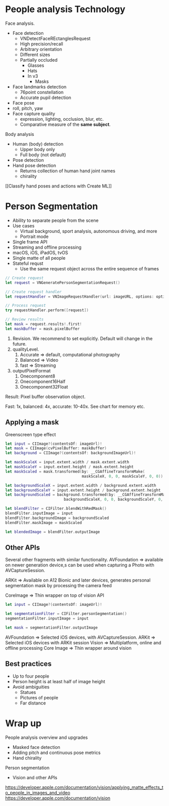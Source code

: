 # People analysis Technology
Face analysis.  
* Face detection
	* VNDetectFaceREctanglesRequest
	* High precision/recall
	* Arbitrary orientation
	* Different sizes
	* Partially occluded
		* Glasses
		* Hats
		* In v3
			* Masks
* Face landmarks detection
	* 76point constellation
	* Accurate pupil detection
* Face pose
* roll, pitch, yaw
* Face capture quality
	* expression, lighting, occlusion, blur, etc.
	* Comparative measure of the **same subject**.
	
Body analysis
* Human (body) detection
	* Upper body only
	* Full body (not default)
* Pose detection
* Hand pose detection
	* Returns collection of human hand joint names
	* chirality

[[Classify hand poses and actions with Create ML]]


# Person Segmentation
* Ability to separate people from the scene
* Use cases
	* Virtual background, sport analysis, autonomous driving, and more
	* Portrait mode
* Single frame API
* Streaming and offline processing
* macOS, iOS, iPadOS, tvOS
* Single matte of all people
* Stateful requst
	* Use the same request object across the entire sequence of frames


```swift
// Create request 
let request = VNGeneratePersonSegmentationRequest()

// Create request handler
let requestHandler = VNImageRequestHandler(url: imageURL, options: options)

// Process request
try requestHandler.perform([request])

// Review results
let mask = request.results!.first!
let maskBuffer = mask.pixelBuffer
```

1.  Revision.  We recommend to set explicitly.  Default will change in the future.
2.  qualityLevel.  
	1.  Accurate => default, computational photography
	2.  Balanced => Video
	3.  fast => Streaming
3.  outputPixelFormat
	1.  Onecomponent8
	2.  Onecomponent16Half
	3.  Onecomponent32Float

Result: Pixel buffer observation object.  

Fast: 1x, balanced: 4x, accurate: 10-40x.  See chart for memory etc.

## Applying a mask
Greenscreen type effect
```swift
let input = CIImage?(contentsOf: imageUrl)!
let mask = CIImage(cvPixelBuffer: maskBuffer)
let background = CIImage?(contentsOf: backgroundImageUrl)!

let maskScaleX = input.extent.width / mask.extent.width
let maskScaleY = input.extent.height / mask.extent.height
let maskScaled = mask.transformed(by: __CGAffineTransformMake(
                                  maskScaleX, 0, 0, maskScaleY, 0, 0))

let backgroundScaleX = input.extent.width / background.extent.width
let backgroundScaleY = input.extent.height / background.extent.height
let backgroundScaled = background.transformed(by: __CGAffineTransformMake(
                          backgroundScaleX, 0, 0, backgroundScaleY, 0, 0))

let blendFilter = CIFilter.blendWithRedMask()
blendFilter.inputImage = input
blendFilter.backgroundImage = backgroundScaled 
blendFilter.maskImage = maskScaled

let blendedImage = blendFilter.outputImage
```

## Other APIs
Several other fragments with similar functionality.
AVFoundation => available on newer generation device,s can be used when capturing a Photo with AVCaptureSession.

ARKit => Available on A12 Bionic and later devices, generates personal segmentation mask by processing the camera feed

CoreImage => Thin wrapper on top of vision API
```swift
let input = CIImage?(contentsOf: imageUrl)!

let segmentationFilter = CIFilter.personSegmentation()
segmentationFilter.inputImage = input

let mask = segmentationFilter.outputImage
```

AVFoundation => Selected iOS devices, with AVCaptureSession.
ARKit => Selected iOS devices with ARKit session
Vision => Multiplatform, online and offline processing
Core Image => Thin wrapper around vision

## Best practices
* Up to four people
* Person height is at least half of image height
* Avoid ambiguities
	* Statues
	* Pictures of people
	* Far distance

# Wrap up
People analysis overview and upgrades
* Masked face detection
* Adding pitch and continuous pose metrics
* Hand chirality

Person segmentation
* Vision and other APIs

https://developer.apple.com/documentation/vision/applying_matte_effects_to_people_in_images_and_video
https://developer.apple.com/documentation/vision



